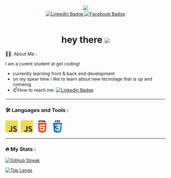 
<div id="header" align="center">
  <img src="https://media.giphy.com/media/eg4q8ka6zQuQ2qgKwe/giphy.gif" width="200"/>
</div>
<div id="badges" align="center">
  <a href="https://www.linkedin.com/feed/">
    <img src="https://img.shields.io/badge/LinkedIn-blue?style=for-the-badge&logo=linkedin&logoColor=white" alt="LinkedIn Badge"/>
  </a>
  <a href="https://www.facebook.com/kyle.corcoran.9/">
    <img src="https://img.shields.io/badge/Facebook-gray?style=for-the-badge&logo=facebook&logoColor=white" alt="Facebook Badge"/>
  </a>
</div>
<div id="veiws" align="center">
  <img src="https://komarev.com/ghpvc/?username=kylecor23&style=flat-square&color=blue" alt=""/>
</div>
<div align = "center"> 
  <h1>
    hey there
    <img src="https://media.giphy.com/media/hvRJCLFzcasrR4ia7z/giphy.gif" width="30px"/>
  </h1>
</div>
👨‍💻: About Me :

I am a curent student at get coding!

-  currently learning front & back end development
-  on my spear time i like to learn about new tecnolage that is up and comeing 
- :mailbox:How to reach me: [![Linkedin Badge](https://img.shields.io/badge/-kakbar-blue?style=flat&logo=Linkedin&logoColor=white)](https://www.linkedin.com/feed/)

---

### :hammer_and_wrench: Languages and Tools :
<img src="https://github.com/devicons/devicon/blob/master/icons/javascript/javascript-original.svg" title="React" alt="React" width="40" height="40"/>&nbsp;
<img src="https://github.com/devicons/devicon/blob/master/icons/javascript/javascript-original.svg" title="Java Script" alt="Java Script" width="40" height="40"/>&nbsp;
<img src="https://github.com/devicons/devicon/blob/master/icons/html5/html5-original-wordmark.svg" title="HTML" alt="HTML" width="40" height="40"/>&nbsp;
<img src="https://github.com/devicons/devicon/blob/master/icons/css3/css3-original-wordmark.svg" title="CSS" alt="CSS" width="40" height="40"/>&nbsp;


---

### :fire: My Stats :

[![GitHub Streak](http://github-readme-streak-stats.herokuapp.com?user=kylecor23&theme=dark&background=000000)](https://git.io/streak-stats)

[![Top Langs](https://github-readme-stats.vercel.app/api/top-langs/?username=kylecor23&layout=compact&theme=vision-friendly-dark)](https://github.com/anuraghazra/github-readme-stats)
